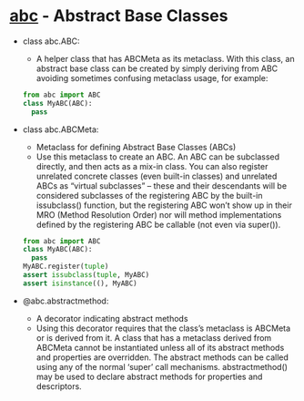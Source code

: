 # [abc](https://docs.python.org/3/library/abc.html) - Abstract Base Classes

* class abc.ABC:
  - A helper class that has ABCMeta as its metaclass. With this class, an abstract base class can be created by simply deriving from ABC avoiding sometimes confusing metaclass usage, for example:
  ```python
  from abc import ABC
  class MyABC(ABC):
    pass
  ```
* class abc.ABCMeta:
  - Metaclass for defining Abstract Base Classes (ABCs)
  - Use this metaclass to create an ABC. An ABC can be subclassed directly, and then acts as a mix-in class. You can also register unrelated concrete classes (even built-in classes) and unrelated ABCs as “virtual subclasses” – these and their descendants will be considered subclasses of the registering ABC by the built-in issubclass() function, but the registering ABC won’t show up in their MRO (Method Resolution Order) nor will method implementations defined by the registering ABC be callable (not even via super()).
  ```python
  from abc import ABC
  class MyABC(ABC):
    pass
  MyABC.register(tuple)
  assert issubclass(tuple, MyABC)
  assert isinstance((), MyABC)
  ```

* @abc.abstractmethod:
  - A decorator indicating abstract methods
  - Using this decorator requires that the class’s metaclass is ABCMeta or is derived from it. A class that has a metaclass derived from ABCMeta cannot be instantiated unless all of its abstract methods and properties are overridden. The abstract methods can be called using any of the normal ‘super’ call mechanisms. abstractmethod() may be used to declare abstract methods for properties and descriptors.

   
